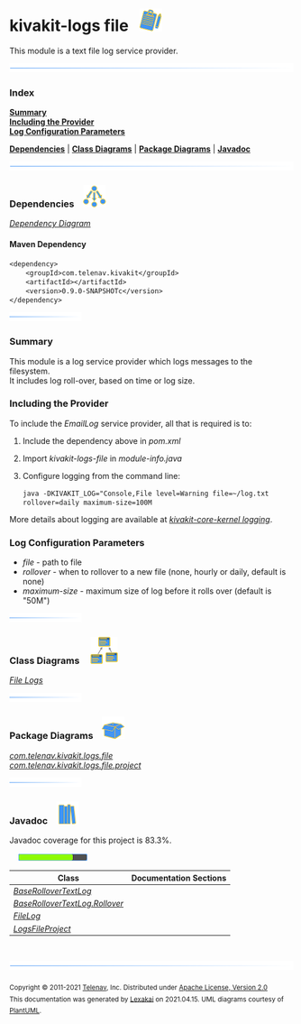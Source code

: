 # kivakit-logs file &nbsp;&nbsp;![](../../documentation/images/log-40.png)

This module is a text file log service provider.

![](documentation/images/horizontal-line.png)

### Index

[**Summary**](#summary)  
[**Including the Provider**](#including-the-provider)  
[**Log Configuration Parameters**](#log-configuration-parameters)  

[**Dependencies**](#dependencies) | [**Class Diagrams**](#class-diagrams) | [**Package Diagrams**](#package-diagrams) | [**Javadoc**](#javadoc)

![](documentation/images/horizontal-line.png)

### Dependencies <a name="dependencies"></a> &nbsp;&nbsp; ![](documentation/images/dependencies-40.png)

[*Dependency Diagram*](documentation/diagrams/dependencies.svg)

#### Maven Dependency

    <dependency>
        <groupId>com.telenav.kivakit</groupId>
        <artifactId></artifactId>
        <version>0.9.0-SNAPSHOTc</version>
    </dependency>

![](documentation/images/short-horizontal-line.png)

[//]: # (start-user-text)

### Summary <a name = "summary"></a>

This module is a log service provider which logs messages to the filesystem.  
It includes log roll-over, based on time or log size.

### Including the Provider <a name = "including-the-provider"></a>

To include the *EmailLog* service provider, all that is required is to:

1. Include the dependency above in *pom.xml*
2. Import *kivakit-logs-file* in *module-info.java*
3. Configure logging from the command line:

       java -DKIVAKIT_LOG="Console,File level=Warning file=~/log.txt rollover=daily maximum-size=100M

More details about logging are available at [*kivakit-core-kernel logging*](../../kivakit-core/kernel/documentation/logging.md).

### Log Configuration Parameters <a name = "log-configuration-parameters"></a>

* *file* - path to file
* *rollover* - when to rollover to a new file (none, hourly or daily, default is none)
* *maximum-size* - maximum size of log before it rolls over (default is "50M")

[//]: # (end-user-text)

![](documentation/images/short-horizontal-line.png)

### Class Diagrams <a name="class-diagrams"></a> &nbsp; &nbsp; ![](documentation/images/diagram-48.png)

[*File Logs*](documentation/diagrams/diagram-logs-file.svg)  

![](documentation/images/short-horizontal-line.png)

### Package Diagrams <a name="package-diagrams"></a> &nbsp;&nbsp; ![](documentation/images/box-40.png)

[*com.telenav.kivakit.logs.file*](documentation/diagrams/com.telenav.kivakit.logs.file.svg)  
[*com.telenav.kivakit.logs.file.project*](documentation/diagrams/com.telenav.kivakit.logs.file.project.svg)  

![](documentation/images/short-horizontal-line.png)

### Javadoc <a name="javadoc"></a> &nbsp;&nbsp; ![](documentation/images/books-40.png)

Javadoc coverage for this project is 83.3%.  
  
&nbsp; &nbsp;  ![](documentation/images/meter-80-12.png)



| Class | Documentation Sections |
|---|---|
| [*BaseRolloverTextLog*](https://telenav.github.io/kivakit-data/javadoc/kivakit.logs.file/com/telenav/kivakit/logs/file/BaseRolloverTextLog.html) |  |  
| [*BaseRolloverTextLog.Rollover*](https://telenav.github.io/kivakit-data/javadoc/kivakit.logs.file/com/telenav/kivakit/logs/file/BaseRolloverTextLog.Rollover.html) |  |  
| [*FileLog*](https://telenav.github.io/kivakit-data/javadoc/kivakit.logs.file/com/telenav/kivakit/logs/file/FileLog.html) |  |  
| [*LogsFileProject*](https://telenav.github.io/kivakit-data/javadoc/kivakit.logs.file/com/telenav/kivakit/logs/file/project/LogsFileProject.html) |  |  

[//]: # (start-user-text)



[//]: # (end-user-text)

<br/>

![](documentation/images/horizontal-line.png)

<sub>Copyright &#169; 2011-2021 [Telenav](http://telenav.com), Inc. Distributed under [Apache License, Version 2.0](LICENSE)</sub>  
<sub>This documentation was generated by [Lexakai](https://github.com/Telenav/lexakai) on 2021.04.15. UML diagrams courtesy
of [PlantUML](http://plantuml.com).</sub>


